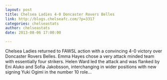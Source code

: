 ```yaml
---
layout: post
title: Chelsea Ladies 4-0 Doncaster Rovers Belles
link: http://blogs.chelseafc.com/?p=3317
categories: chelseastats
author: chelseastats
date: 2013-08-06 17:00:00

---
```


Chelsea Ladies returned to FAWSL action with a convincing 4-0 victory over Doncaster Rovers Belles. Emma Hayes chose a very attack minded team with essentially four strikers. Helen Ward led the attack and was flanked by Eni Aluko and Sofia Jakobsson, interchanging in wider positions with new signing Yuki Ogimi in the number 10 role...
